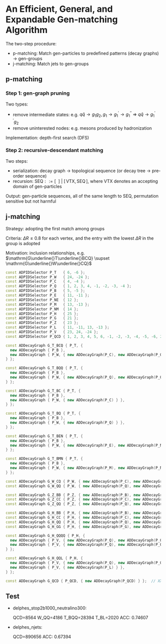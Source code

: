 # An Efficient, General, and Expandable Gen-matching Algorithm

The two-step procedure:

* p-matching: Match gen-particles to predefined patterns (decay graphs) $\to$ gen-groups
* j-matching: Match jets to gen-groups

## p-matching

### Step 1: gen-graph pruning

Two types:

* remove intermediate states: e.g. $q\bar q \to g_1g_2, g_1 \to g^\prime_1 \to g^{\prime\prime}_1\ \Longrightarrow\ q\bar q \to g^{\prime\prime}_1g_2$
* remove uninterested nodes: e.g. mesons produced by hadronization

Implementation: depth-first search (DFS)

### Step 2: recursive-descendant matching

Two steps:

* serialization: decay graph $\to$ topological sequence (or decay tree $\to$ pre-order sequence)
* recursion: $\mathrm{SEQ} ::= [~~]\ |\ [\,\mathrm{VTX},\, \mathrm{SEQ}\,]$, where $\mathrm{VTX}$ denotes an accepting domain of gen-particles

Output: gen-particle sequences, all of the same length to $\mathrm{SEQ}$, permutation sensitive but not harmful

## j-matching

Strategy: adopting the first match among groups

Criteria: $\Delta R \leq 0.8$ for each vertex, and the entry with the lowest $\Delta R$ in the group is adopted

Motivation: inclusion relationships, e.g. $\mathrm{G\underline{}T\underline{}BCQ} \supset \mathrm{G\underline{}W\underline{}CQ}$

```c++
const ADPIDSelector P_T   { 6, -6 };
const ADPIDSelector P_W   { 24, -24 };
const ADPIDSelector P_C   { 4, -4 };
const ADPIDSelector P_Q   { 1, 2, 3, 4, -1, -2, -3, -4 };
const ADPIDSelector P_B   { 5, -5 };
const ADPIDSelector P_E   { 11, -11 };
const ADPIDSelector P_NE  { 12 };
const ADPIDSelector P_M   { 13, -13 };
const ADPIDSelector P_NM  { 14 };
const ADPIDSelector P_H   { 25 };
const ADPIDSelector P_G   { 21 };
const ADPIDSelector P_Z   { 23 };
const ADPIDSelector P_L   { 11, -11, 13, -13 };
const ADPIDSelector P_V   { 23, 24, -24 };
const ADPIDSelector P_QCD { 1, 2, 3, 4, 5, 6, -1, -2, -3, -4, -5, -6, 21 };

const ADDecayGraph G_T_BCQ { P_T, {
  new ADDecayGraph { P_B },
  new ADDecayGraph { P_W, { new ADDecayGraph(P_C), new ADDecayGraph(P_Q) } },
} };

const ADDecayGraph G_T_BQQ { P_T, {
  new ADDecayGraph { P_B },
  new ADDecayGraph { P_W, { new ADDecayGraph(P_Q), new ADDecayGraph(P_Q) } },
} };

const ADDecayGraph G_T_BC { P_T, {
  new ADDecayGraph { P_B },
  new ADDecayGraph { P_W, { new ADDecayGraph(P_C) } },
} };

const ADDecayGraph G_T_BQ { P_T, {
  new ADDecayGraph { P_B },
  new ADDecayGraph { P_W, { new ADDecayGraph(P_Q) } },
} };

const ADDecayGraph G_T_BEN { P_T, {
  new ADDecayGraph { P_B },
  new ADDecayGraph { P_W, { new ADDecayGraph(P_E), new ADDecayGraph(P_NE) } },
} };

const ADDecayGraph G_T_BMN { P_T, {
  new ADDecayGraph { P_B },
  new ADDecayGraph { P_W, { new ADDecayGraph(P_M), new ADDecayGraph(P_NM) } },
} };

const ADDecayGraph G_W_CQ { P_W, { new ADDecayGraph(P_C), new ADDecayGraph(P_Q) } };
const ADDecayGraph G_W_QQ { P_W, { new ADDecayGraph(P_Q), new ADDecayGraph(P_Q) } };

const ADDecayGraph G_Z_BB { P_Z, { new ADDecayGraph(P_B), new ADDecayGraph(P_B) } };
const ADDecayGraph G_Z_CC { P_Z, { new ADDecayGraph(P_C), new ADDecayGraph(P_C) } };
const ADDecayGraph G_Z_QQ { P_Z, { new ADDecayGraph(P_Q), new ADDecayGraph(P_Q) } };

const ADDecayGraph G_H_BB { P_H, { new ADDecayGraph(P_B), new ADDecayGraph(P_B) } };
const ADDecayGraph G_H_CC { P_H, { new ADDecayGraph(P_C), new ADDecayGraph(P_C) } };
const ADDecayGraph G_H_QQ { P_H, { new ADDecayGraph(P_Q), new ADDecayGraph(P_Q) } };
const ADDecayGraph G_H_GG { P_H, { new ADDecayGraph(P_G), new ADDecayGraph(P_G) } };

const ADDecayGraph G_H_QQQQ { P_H, {
  new ADDecayGraph { P_V, { new ADDecayGraph(P_Q), new ADDecayGraph(P_Q) } },
  new ADDecayGraph { P_V, { new ADDecayGraph(P_Q), new ADDecayGraph(P_Q) } },
} };

const ADDecayGraph G_H_QQL { P_H, {
  new ADDecayGraph { P_V, { new ADDecayGraph(P_Q), new ADDecayGraph(P_Q) } },
  new ADDecayGraph { P_V, { new ADDecayGraph(P_L) } },
} };

const ADDecayGraph G_QCD { P_QCD, { new ADDecayGraph(P_QCD) } };  // XXX
```

## Test

* delphes_stop2b1000_neutralino300: 

  QCD=8564 W_QQ=4186 T_BQQ=28394 T_BL=2020  ACC: 0.74607

* delphes_njets:

  QCD=890656  ACC: 0.67394
